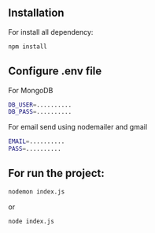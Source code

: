 ## Installation

For install all dependency:

```sh
npm install
```

## Configure .env file

For MongoDB

```sh
DB_USER=..........
DB_PASS=..........
```

For email send using nodemailer and gmail

```sh
EMAIL=..........
PASS=..........
```

## For run the project:

```sh
nodemon index.js
```

or

```sh
node index.js
```
